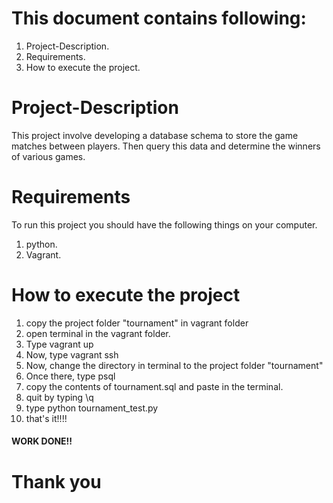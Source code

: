 # This document contains following:

1. Project-Description.
2. Requirements.
3. How to execute the project.


# Project-Description

This project involve developing a database schema to store the game matches between players. Then query this data and determine the winners of various games.


# Requirements
To run this project you should have the following things on your computer.

1. python.
2. Vagrant.

# How to execute the project

1. copy the project folder "tournament" in vagrant folder
2. open terminal in the vagrant folder.
3. Type vagrant up
4. Now, type vagrant ssh
5. Now, change the directory in terminal to the project folder "tournament"
6. Once there, type psql
7. copy the contents of tournament.sql and paste in the terminal.
8. quit by typing \q
9. type python tournament_test.py
10. that's it!!!!

#### WORK DONE!!

# Thank you
